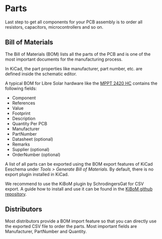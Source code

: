 # Parts

Last step to get all components for your PCB assembly is to order all resistors, capacitors, microcontrollers and so on.

## Bill of Materials

The Bill of Materials (BOM) lists all the parts of the PCB and is one of the most important documents for the manufacturing process.

In KiCad, the part properties like manufacturer, part number, etc. are defined inside the schematic editor.

A typical BOM for Libre Solar hardware like the [MPPT 2420 HC](https://github.com/LibreSolar/mppt-2420-hc) contains the following fields:

- Component
- References
- Value
- Footprint
- Description
- Quantity Per PCB
- Manufacturer
- PartNumber
- Datasheet (optional)
- Remarks
- Supplier (optional)
- OrderNumber (optional)

A list of all parts can be exported using the BOM export features of KiCad Eeschema under *Tools > Generate Bill of Materials*. By default, there is no export plugin installed in KiCad.

We recommend to use the KiBoM plugin by SchrodingersGat for CSV export. A guide how to install and use it can be found in the [KiBoM github repository](https://github.com/SchrodingersGat/KiBoM).

## Distributors

Most distributors provide a BOM import feature so that you can directly use the exported CSV file to order the parts. Most important fields are Manufacturer, PartNumber and Quantity.
